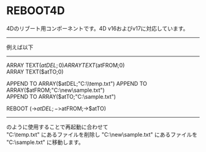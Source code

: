 # REBOOT4D
4Dのリブート用コンポーネントです。4D v16およびv17に対応しています。  
  
---
例えば以下

---
ARRAY TEXT($atDEL;0)  
ARRAY TEXT($atFROM;0)  
ARRAY TEXT($atTO;0)  
  
APPEND TO ARRAY($atDEL;"C:\\temp.txt")  
APPEND TO ARRAY($atFROM;"C:\\new\\sample.txt")  
APPEND TO ARRAY($atTO;"C:\\sample.txt")  
  
REBOOT (->$atDEL;->$atFROM;->$atTO)

---
のように使用することで再起動に合わせて  
"C:\temp.txt" にあるファイルを削除し
"C:\new\sample.txt" にあるファイルを
"C:\sample.txt" に移動します。
